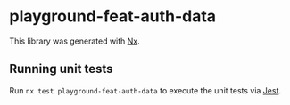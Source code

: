 # playground-feat-auth-data

This library was generated with [Nx](https://nx.dev).

## Running unit tests

Run `nx test playground-feat-auth-data` to execute the unit tests via [Jest](https://jestjs.io).
